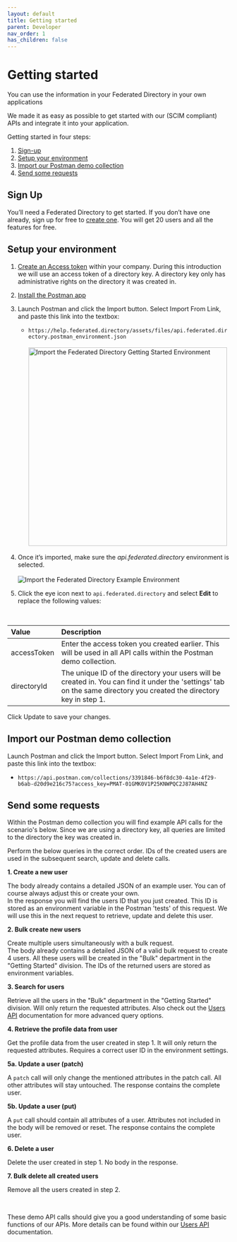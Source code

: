 ```yaml
---
layout: default
title: Getting started
parent: Developer
nav_order: 1
has_children: false
---
```


# Getting started

You can use the information in your Federated Directory in your own applications

We made it as easy as possible to get started with our (SCIM compliant) APIs and integrate it into your application.

Getting started in four steps:

1. [Sign-up](#sign-up)
2. [Setup your environment](#setup-your-environment)
3. [Import our Postman demo collection](#import-our-postman-demo-collection)
4. [Send some requests](#send-some-requests)

## Sign Up

You’ll need a Federated Directory to get started. If you don’t have one already, sign up for free to [create one](/getting-started#f1). You will get 20 users and all the features for free.

## Setup your environment

1. [Create an Access token](/developer/obtaining-a-token) within your company. During this introduction we will use an access token of a directory key. A directory key only has administrative rights on the directory it was created in.

2. [Install the Postman app](https://www.getpostman.com/apps)

3. Launch Postman and click the Import button. Select Import From Link, and paste this link into the textbox:

   - `https://help.federated.directory/assets/files/api.federated.directory.postman_environment.json` <br><br>
     <img style="width: 450px" src="../../assets/images/developer-gettingstarted-pmenvironment1.jpg" alt="Import the Federated Directory Getting Started Environment"/>

4. Once it’s imported, make sure the _api.federated.directory_ environment is selected.
   <br><br>![Import the Federated Directory Example Environment](../../assets/images/developer-gettingstarted-pmenvironment2.jpg "Import the Federated Directory Example Environment")
   <br>
5. Click the eye icon next to `api.federated.directory` and select **Edit** to replace the following values:

<br>

| Value       | Description                                                                                                                                                           |
| :---------- | :-------------------------------------------------------------------------------------------------------------------------------------------------------------------- |
| accessToken | Enter the access token you created earlier. This will be used in all API calls within the Postman demo collection.                                                    |
| directoryId | The unique ID of the directory your users will be created in. You can find it under the 'settings' tab on the same directory you created the directory key in step 1. |

Click Update to save your changes.

## Import our Postman demo collection

Launch Postman and click the Import button. Select Import From Link, and paste this link into the textbox:

- `https://api.postman.com/collections/3391846-b6f8dc30-4a1e-4f29-b6ab-d20d9e216c75?access_key=PMAT-01GMK0V1P25KNWPQC2J87AH4NZ`

## Send some requests

Within the Postman demo collection you will find example API calls for the scenario's below. Since we are using a directory key, all queries are limited to the directory the key was created in.

Perform the below queries in the correct order. IDs of the created users are used in the subsequent search, update and delete calls.

**1. Create a new user**

The body already contains a detailed JSON of an example user. You can of course always adjust this or create your own.  
In the response you will find the users ID that you just created. This ID is stored as an environment variable in the Postman 'tests' of this request. We will use this in the next request to retrieve, update and delete this user.

**2. Bulk create new users**

Create multiple users simultaneously with a bulk request.  
The body already contains a detailed JSON of a valid bulk request to create 4 users. All these users will be created in the "Bulk" department in the "Getting Started" division. The IDs of the returned users are stored as environment variables.

**3. Search for users**

Retrieve all the users in the "Bulk" department in the "Getting Started" division. Will only return the requested attributes. Also check out the [Users API](/developer/users-api) documentation for more advanced query options.

**4. Retrieve the profile data from user**

Get the profile data from the user created in step 1. It will only return the requested attributes. Requires a correct user ID in the environment settings.

**5a. Update a user (patch)**

A `patch` call will only change the mentioned attributes in the patch call. All other attributes will stay untouched. The response contains the complete user.

**5b. Update a user (put)**

A `put` call should contain all attributes of a user. Attributes not included in the body will be removed or reset. The response contains the complete user.

**6. Delete a user**

Delete the user created in step 1. No body in the response.

**7. Bulk delete all created users**

Remove all the users created in step 2.

<br>

These demo API calls should give you a good understanding of some basic functions of our APIs.
More details can be found within our [Users API](/developer/users-api) documentation.

